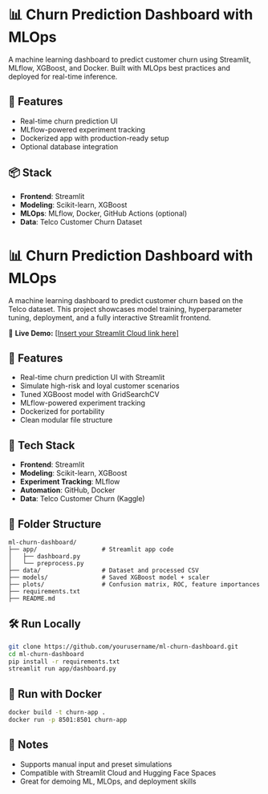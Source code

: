 # 📊 Churn Prediction Dashboard with MLOps

A machine learning dashboard to predict customer churn using Streamlit, MLflow, XGBoost, and Docker. Built with MLOps best practices and deployed for real-time inference.

## 🚀 Features
- Real-time churn prediction UI
- MLflow-powered experiment tracking
- Dockerized app with production-ready setup
- Optional database integration

## 📦 Stack
- **Frontend**: Streamlit
- **Modeling**: Scikit-learn, XGBoost
- **MLOps**: MLflow, Docker, GitHub Actions (optional)
- **Data**: Telco Customer Churn Dataset
# 📊 Churn Prediction Dashboard with MLOps

A machine learning dashboard to predict customer churn based on the Telco dataset. This project showcases model training, hyperparameter tuning, deployment, and a fully interactive Streamlit frontend.

🔗 **Live Demo:** [\[Insert your Streamlit Cloud link here\]](https://ml-churn-dashboard.streamlit.app/)

## 🚀 Features
- Real-time churn prediction UI with Streamlit
- Simulate high-risk and loyal customer scenarios
- Tuned XGBoost model with GridSearchCV
- MLflow-powered experiment tracking
- Dockerized for portability
- Clean modular file structure

## 🧠 Tech Stack
- **Frontend**: Streamlit
- **Modeling**: Scikit-learn, XGBoost
- **Experiment Tracking**: MLflow
- **Automation**: GitHub, Docker
- **Data**: Telco Customer Churn (Kaggle)

## 📁 Folder Structure
```
ml-churn-dashboard/
├── app/                  # Streamlit app code
│   ├── dashboard.py
│   └── preprocess.py
├── data/                 # Dataset and processed CSV
├── models/               # Saved XGBoost model + scaler
├── plots/                # Confusion matrix, ROC, feature importances
├── requirements.txt
├── README.md
```

## 🛠️ Run Locally

```bash
git clone https://github.com/yourusername/ml-churn-dashboard.git
cd ml-churn-dashboard
pip install -r requirements.txt
streamlit run app/dashboard.py
```

## 🐳 Run with Docker

```bash
docker build -t churn-app .
docker run -p 8501:8501 churn-app
```

## 📝 Notes
- Supports manual input and preset simulations
- Compatible with Streamlit Cloud and Hugging Face Spaces
- Great for demoing ML, MLOps, and deployment skills